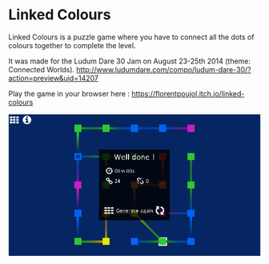 # Linked Colours

Linked Colours is a puzzle game where you have to connect all the dots of colours together to complete the level.

It was made for the Ludum Dare 30 Jam on August 23-25th 2014 (theme: Connected Worlds).
http://www.ludumdare.com/compo/ludum-dare-30/?action=preview&uid=14207

Play the game in your browser here : https://florentpoujol.itch.io/linked-colours

![Completion of a random level](screenshot3.png "Completion of a random level")
